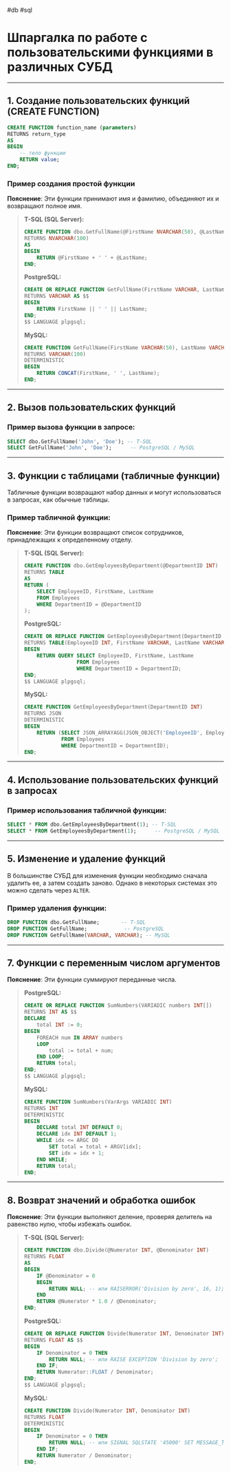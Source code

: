 #db #sql

# Шпаргалка по работе с пользовательскими функциями в различных СУБД


---

## 1. **Создание пользовательских функций (CREATE FUNCTION)**

```sql
CREATE FUNCTION function_name (parameters)
RETURNS return_type
AS
BEGIN
    -- тело функции
    RETURN value;
END;
```

### Пример создания простой функции
**Пояснение**: Эти функции принимают имя и фамилию, объединяют их и возвращают полное имя.

> **T-SQL (SQL Server):**
> ```sql
> CREATE FUNCTION dbo.GetFullName(@FirstName NVARCHAR(50), @LastName NVARCHAR(50))
> RETURNS NVARCHAR(100)
> AS
> BEGIN
>     RETURN @FirstName + ' ' + @LastName;
> END;
> ```
> 
> **PostgreSQL:**
> ```sql
> CREATE OR REPLACE FUNCTION GetFullName(FirstName VARCHAR, LastName VARCHAR)
> RETURNS VARCHAR AS $$
> BEGIN
>     RETURN FirstName || ' ' || LastName;
> END;
> $$ LANGUAGE plpgsql;
> ```
> 
> **MySQL:**
> ```sql
> CREATE FUNCTION GetFullName(FirstName VARCHAR(50), LastName VARCHAR(50))
> RETURNS VARCHAR(100)
> DETERMINISTIC
> BEGIN
>     RETURN CONCAT(FirstName, ' ', LastName);
> END;
> ```

---

## 2. **Вызов пользовательских функций**

### Пример вызова функции в запросе:

```sql
SELECT dbo.GetFullName('John', 'Doe'); -- T-SQL
SELECT GetFullName('John', 'Doe');      -- PostgreSQL / MySQL
```

---

## 3. **Функции с таблицами (табличные функции)**

Табличные функции возвращают набор данных и могут использоваться в запросах, как обычные таблицы.

### Пример табличной функции:
**Пояснение**: Эти функции возвращают список сотрудников, принадлежащих к определенному отделу.

> **T-SQL (SQL Server):**
> ```sql
> CREATE FUNCTION dbo.GetEmployeesByDepartment(@DepartmentID INT)
> RETURNS TABLE
> AS
> RETURN (
>     SELECT EmployeeID, FirstName, LastName
>     FROM Employees
>     WHERE DepartmentID = @DepartmentID
> );
> ```
> 
> **PostgreSQL:**
> ```sql
> CREATE OR REPLACE FUNCTION GetEmployeesByDepartment(DepartmentID INT)
> RETURNS TABLE(EmployeeID INT, FirstName VARCHAR, LastName VARCHAR) AS $$
> BEGIN
>     RETURN QUERY SELECT EmployeeID, FirstName, LastName
>                  FROM Employees
>                  WHERE DepartmentID = DepartmentID;
> END;
> $$ LANGUAGE plpgsql;
> ```
> 
> **MySQL:**
> ```sql
> CREATE FUNCTION GetEmployeesByDepartment(DepartmentID INT)
> RETURNS JSON
> DETERMINISTIC
> BEGIN
>     RETURN (SELECT JSON_ARRAYAGG(JSON_OBJECT('EmployeeID', EmployeeID, 'FirstName', FirstName, 'LastName', LastName))
>             FROM Employees
>             WHERE DepartmentID = DepartmentID);
> END;
> ```

---

## 4. **Использование пользовательских функций в запросах**

### Пример использования табличной функции:

```sql
SELECT * FROM dbo.GetEmployeesByDepartment(1); -- T-SQL
SELECT * FROM GetEmployeesByDepartment(1);      -- PostgreSQL / MySQL
```

---

## 5. **Изменение и удаление функций**

В большинстве СУБД для изменения функции необходимо сначала удалить ее, а затем создать заново. Однако в некоторых системах это можно сделать через `ALTER`.

### Пример удаления функции:

```sql
DROP FUNCTION dbo.GetFullName;       -- T-SQL
DROP FUNCTION GetFullName;            -- PostgreSQL
DROP FUNCTION GetFullName(VARCHAR, VARCHAR); -- MySQL
```

---

## 7. **Функции с переменным числом аргументов**

**Пояснение**: Эти функции суммируют переданные числа.

> **PostgreSQL:**
> ```sql
> CREATE OR REPLACE FUNCTION SumNumbers(VARIADIC numbers INT[])
> RETURNS INT AS $$
> DECLARE
>     total INT := 0;
> BEGIN
>     FOREACH num IN ARRAY numbers
>     LOOP
>         total := total + num;
>     END LOOP;
>     RETURN total;
> END;
> $$ LANGUAGE plpgsql;
> ```
> 
> **MySQL:**
> ```sql
> CREATE FUNCTION SumNumbers(VarArgs VARIADIC INT)
> RETURNS INT
> DETERMINISTIC
> BEGIN
>     DECLARE total INT DEFAULT 0;
>     DECLARE idx INT DEFAULT 1;
>     WHILE idx <= ARGC DO
>         SET total = total + ARGV[idx];
>         SET idx = idx + 1;
>     END WHILE;
>     RETURN total;
> END;
> ```

---

## 8. **Возврат значений и обработка ошибок**

**Пояснение**: Эти функции выполняют деление, проверяя делитель на равенство нулю, чтобы избежать ошибок.

> **T-SQL (SQL Server):**
> ```sql
> CREATE FUNCTION dbo.Divide(@Numerator INT, @Denominator INT)
> RETURNS FLOAT
> AS
> BEGIN
>     IF @Denominator = 0
>     BEGIN
>         RETURN NULL; -- или RAISERROR('Division by zero', 16, 1);
>     END
>     RETURN @Numerator * 1.0 / @Denominator;
> END;
> ```
> 
> **PostgreSQL:**
> ```sql
> CREATE OR REPLACE FUNCTION Divide(Numerator INT, Denominator INT)
> RETURNS FLOAT AS $$
> BEGIN
>     IF Denominator = 0 THEN
>         RETURN NULL; -- или RAISE EXCEPTION 'Division by zero';
>     END IF;
>     RETURN Numerator::FLOAT / Denominator;
> END;
> $$ LANGUAGE plpgsql;
> ```
> 
> **MySQL:**
> ```sql
> CREATE FUNCTION Divide(Numerator INT, Denominator INT)
> RETURNS FLOAT
> DETERMINISTIC
> BEGIN
>     IF Denominator = 0 THEN
>         RETURN NULL; -- или SIGNAL SQLSTATE '45000' SET MESSAGE_TEXT = 'Division by zero';
>     END IF;
>     RETURN Numerator / Denominator;
> END;
> ```

